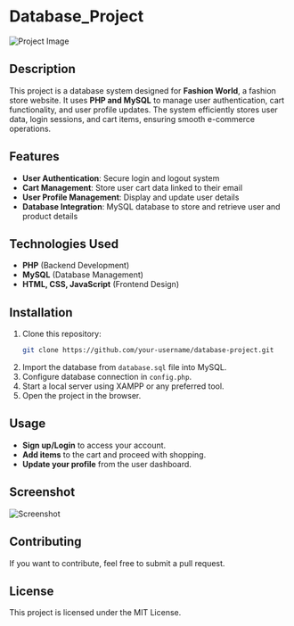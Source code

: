 # Database_Project

![Project Image](image_link_here)

## Description
This project is a database system designed for **Fashion World**, a fashion store website. It uses **PHP and MySQL** to manage user authentication, cart functionality, and user profile updates. The system efficiently stores user data, login sessions, and cart items, ensuring smooth e-commerce operations.

## Features
- **User Authentication**: Secure login and logout system
- **Cart Management**: Store user cart data linked to their email
- **User Profile Management**: Display and update user details
- **Database Integration**: MySQL database to store and retrieve user and product details

## Technologies Used
- **PHP** (Backend Development)
- **MySQL** (Database Management)
- **HTML, CSS, JavaScript** (Frontend Design)

## Installation
1. Clone this repository:
   ```bash
   git clone https://github.com/your-username/database-project.git
   ```
2. Import the database from `database.sql` file into MySQL.
3. Configure database connection in `config.php`.
4. Start a local server using XAMPP or any preferred tool.
5. Open the project in the browser.

## Usage
- **Sign up/Login** to access your account.
- **Add items** to the cart and proceed with shopping.
- **Update your profile** from the user dashboard.

## Screenshot
![Screenshot](screenshot_link_here)

## Contributing
If you want to contribute, feel free to submit a pull request.

## License
This project is licensed under the MIT License.
